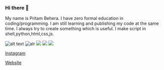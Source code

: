 ### Hi there 👋

<!--
**thelearn-tech/thelearn-tech** is a ✨ _special_ ✨ repository because its `README.md` (this file) appears on your GitHub profile.

Here are some ideas to get you started:

- 🔭 I’m currently working on ...
- 🌱 I’m currently learning ...
- 👯 I’m looking to collaborate on ...
- 🤔 I’m looking for help with ...
- 💬 Ask me about ...
- 📫 How to reach me: ...
- 😄 Pronouns: ...
- ⚡ Fun fact: ...
-->
My name is Pritam Behera. I have zero formal education in coding/programming.
I am still learning and publishing my code at the same time. I always try to create something which is useful.
I make script in shell,python,html,css,js.



![alt text](https://img.shields.io/badge/Codes-Maintained-green)
![alr](https://img.shields.io/badge/Cod_in-shell-orange)
![](https://img.shields.io/badge/Code_in-python-blue)
![](https://img.shields.io/badge/Cod_in-html-yellow)
![](https://img.shields.io/badge/Cod_in-html-yellow)
[](https://img.shields.io/badge/Cod_in-javascript-yellow)

[Instagram](https://instagram.com/thelearn_tech)



[Website](https://thelearn-tech.github.io/website)


